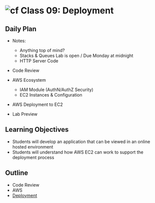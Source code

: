 # ![cf](http://i.imgur.com/7v5ASc8.png) Class 09: Deployment

## Daily Plan
- Notes:
    - Anything top of mind?
    - Stacks & Queues Lab is open / Due Monday at midnight
    - HTTP Server Code

- Code Review
- AWS Ecosystem
    - IAM Module (AuthN/AuthZ Security)
    - EC2 Instances & Configuration
- AWS Deployment to EC2
- Lab Preview

## Learning Objectives

- Students will develop an application that can be viewed in an online hosted environment
- Students will understand how AWS EC2 can work to support the deployment process

## Outline

- Code Review
- AWS
- [Deployment]

<!-- links -->
[Deployment]: ./notes/deployment.md



